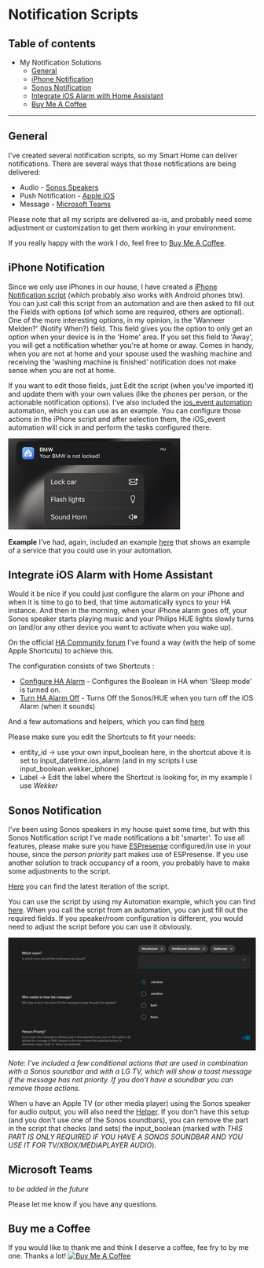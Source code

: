 # Notification Scripts

## Table of contents

- My Notification Solutions
  - [General](#general)
  - [iPhone Notification](#iphone-notification)
  - [Sonos Notification](#sonos-notification)
  - [Integrate iOS Alarm with Home Assistant](#integrate-ios-alarm-with-home-assistant)
  - [Buy Me A Coffee](#buy-me-a-coffee)

___

## General

I've created several notification scripts, so my Smart Home can deliver notifications. There are several ways that those notifications are being delivered:

* Audio - [Sonos Speakers](#sonos-notification)
* Push Notification - [Apple iOS](#iphone-notification)
* Message - [Microsoft Teams](#MSTeams)

Please note that all my scripts are delivered as-is, and probably need some adjustment or customization to get them working in your environment. 

If you really happy with the work I do, feel free to [Buy Me A Coffee](#buy-me-a-coffee).


## iPhone Notification
Since we only use iPhones in our house, I have created a [iPhone Notification script](/Packages/notification/iphone_script_v6.yaml) (which probably also works with Android phones btw). You can just call this script from an automation and are then asked to fill out the Fields with options (of which some are required, others are optional). 
One of the more interesting options, in my opinion, is the 'Wanneer Melden?' (Notify When?) field. This field gives you the option to only get an option when your device is in the 'Home' area. If you set this field to 'Away', you will get a notification whether you're at home or away. Comes in handy, when you are not at home and your spouse used the washing machine and receiving the 'washing machine is finished' notification does not make sense when you are not at home.

If you want to edit those fields, just Edit the script (when you've imported it) and update them with your own values (like the phones per person, or the actionable notification options). I've also included the [ios_event automation](/Packages/iOS_notifications_and_actions/ios_action_-_bmw_-_lock_car-blink_lights-sound_horn.yaml) automation, which you can use as an example. You can configure those actions in the iPhone script and after selection them, the iOS_event automation will cick in and perform the tasks configured there.


![iOS Actionable](/images/ios_actionable01.jpeg)

**Example**
I've had, again, included an example [here](/Packages/notification/iphone_service_example.yaml) that shows an example of a service that you could use in your automation.

## Integrate iOS Alarm with Home Assistant
Would it be nice if you could just configure the alarm on your iPhone and when it is time to go to bed, that time automatically syncs to your HA instance. And then in the morning, when your iPhone alarm goes off, your Sonos speaker starts playing music and your Philips HUE lights slowly turns on (and/or any other device you want to activate when you wake up).

On the official [HA Community forum](https://community.home-assistant.io/t/sync-next-ios16-alarm-clock-in-ha-with-shortcuts-and-companion-app/494726/62) I've found a way (with the help of some Apple Shortcuts) to achieve this. 

The configuration consists of two Shortcuts :

- [Configure HA Alarm](https://www.icloud.com/shortcuts/ee37cd7e90904b38a467a723279665a9) - Configures the Boolean in HA when 'Sleep mode' is turned on. 
- [Turn HA Alarm Off](https://www.icloud.com/shortcuts/ca72d93ecfc7405cab005059c6f0c97c) - Turns Off the Sonos/HUE when you turn off the iOS Alarm (when it sounds)

And a few automations and helpers, which you can find [here](/Packages/house/rooms/bedroom)

Please make sure you edit the Shortcuts to fit your needs:
- entity_id -> use your own input_boolean here, in the shortcut above it is set to input_datetime.ios_alarm (and in my scripts I use input_boolean.wekker_iphone)
- Label -> Edit the label where the Shortcut is looking for, in my example I use *Wekker*

## Sonos Notification
I’ve been using Sonos speakers in my house quiet some time, but with this Sonos Notification script I've made notifications a bit 'smarter'.
To use all features, please make sure you have [ESPresense](https://espresense.com) configured/in use in your house, since the *person priority* part makes use of ESPresense. If you use another solution to track occupancy of a room, you probably have to make some adjustments to the script.

[Here](/Packages/notification/sonos_speaker_script_v7.yaml) you can find the latest iteration of the script. 

You can use the script by using my Automation example, which you can find [here](/Packages/_templates/sonos_notification_example_automation.yaml). When you call the script from an automation, you can just fill out the required fields. If you speaker/room configuration is different, you would need to adjust the script before you can use it obviously. 

![Sonos Person Priority](/images/Sonos_notification_person_priority.png)

*Note: I've included a few conditional actions that are used in combination with a Sonos soundbar and with a LG TV, which will show a toast message if the message has not priority. If you don't have a soundbar you can remove those actions.* 

When u have an Apple TV (or other media player) using the Sonos speaker for audio output, you will also need the [Helper](/Packages/notification/sonos_speaker_helper.yaml). If you don't have this setup (and you don't use one of the Sonos soundbars), you can remove the part in the script that checks (and sets) the input_boolean (marked with *THIS PART IS ONLY REQUIRED IF YOU HAVE A SONOS SOUNDBAR AND YOU USE IT FOR TV/XBOX/MEDIAPLAYER AUDIO*).


## Microsoft Teams

*to be added in the future*

Please let me know if you have any questions.


## Buy me a Coffee

If you would like to thank me and think I deserve a coffee, fee fry to by me one. Thanks a lot!
<a href="https://www.buymeacoffee.com/HelmerNL" target="_blank"><img src="https://cdn.buymeacoffee.com/buttons/v2/default-yellow.png" alt="Buy Me A Coffee" height="41" width="174"></a>